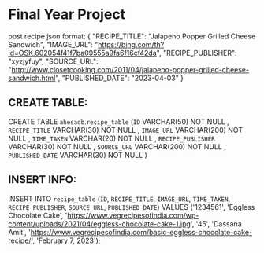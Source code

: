 # Final Year Project

post recipe json format:
{
"RECIPE_TITLE": "Jalapeno Popper Grilled Cheese Sandwich",
"IMAGE_URL": "https://bing.com/th?id=OSK.602054f41f7ba09555a9fa6f16cf42da",
"RECIPE_PUBLISHER": "xyzjyfuy",
"SOURCE_URL": "http://www.closetcooking.com/2011/04/jalapeno-popper-grilled-cheese-sandwich.html",
"PUBLISHED_DATE": "2023-04-03"
}


## CREATE TABLE:

CREATE TABLE `ahesadb`.`recipe_table` (`ID` VARCHAR(50) NOT NULL , `RECIPE_TITLE` VARCHAR(30) NOT NULL , `IMAGE_URL` VARCHAR(200) NOT NULL , `TIME_TAKEN` VARCHAR(20) NOT NULL , `RECIPE_PUBLISHER` VARCHAR(30) NOT NULL , `SOURCE_URL` VARCHAR(200) NOT NULL , `PUBLISHED_DATE` VARCHAR(30) NOT NULL )

## INSERT INFO:

INSERT INTO `recipe_table` (`ID`, `RECIPE_TITLE`, `IMAGE_URL`, `TIME_TAKEN`, `RECIPE_PUBLISHER`, `SOURCE_URL`, `PUBLISHED_DATE`) VALUES ('1234561', 'Eggless Chocolate Cake', 'https://www.vegrecipesofindia.com/wp-content/uploads/2021/04/eggless-chocolate-cake-1.jpg', '45', 'Dassana Amit', 'https://www.vegrecipesofindia.com/basic-eggless-chocolate-cake-recipe/', 'February 7, 2023');
